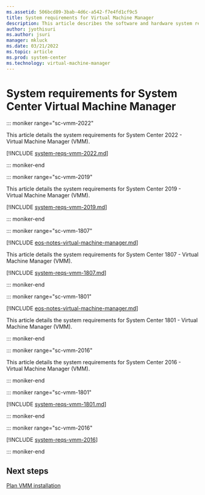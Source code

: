 ```yaml
---
ms.assetid: 506bcd89-3bab-4d6c-a542-f7e4fd1cf9c5
title: System requirements for Virtual Machine Manager
description: This article describes the software and hardware system requirements for System Center Virtual Machine Manager.
author: jyothisuri
ms.author: jsuri
manager: mkluck
ms.date: 03/21/2022
ms.topic: article
ms.prod: system-center
ms.technology: virtual-machine-manager
---
```


# System requirements for System Center Virtual Machine Manager

::: moniker range="sc-vmm-2022"

This article details the system requirements for System Center 2022 - Virtual Machine Manager (VMM).

[!INCLUDE [system-reqs-vmm-2022.md](../includes/system-reqs-vmm-2022.md)]

::: moniker-end

::: moniker range="sc-vmm-2019"

This article details the system requirements for System Center 2019 - Virtual Machine Manager (VMM).

[!INCLUDE [system-reqs-vmm-2019.md](../includes/system-reqs-vmm-2019.md)]

::: moniker-end

::: moniker range="sc-vmm-1807"

[!INCLUDE [eos-notes-virtual-machine-manager.md](../includes/eos-notes-virtual-machine-manager.md)]


This article details the system requirements for System Center 1807 - Virtual Machine Manager (VMM).

[!INCLUDE [system-reqs-vmm-1807.md](../includes/system-reqs-vmm-1807.md)]

::: moniker-end

::: moniker range="sc-vmm-1801"

[!INCLUDE [eos-notes-virtual-machine-manager.md](../includes/eos-notes-virtual-machine-manager.md)]


This article details the system requirements for System Center 1801 - Virtual Machine Manager (VMM).

::: moniker-end

::: moniker range="sc-vmm-2016"

This article details the system requirements for System Center 2016 - Virtual Machine Manager (VMM).

::: moniker-end

::: moniker range="sc-vmm-1801"

[!INCLUDE [system-reqs-vmm-1801.md](../includes/system-reqs-vmm-1801.md)]

::: moniker-end

::: moniker range="sc-vmm-2016"

[!INCLUDE [system-reqs-vmm-2016](../includes/system-reqs-vmm-2016.md)]

::: moniker-end

## Next steps

[Plan VMM installation](~/vmm/install.md)
